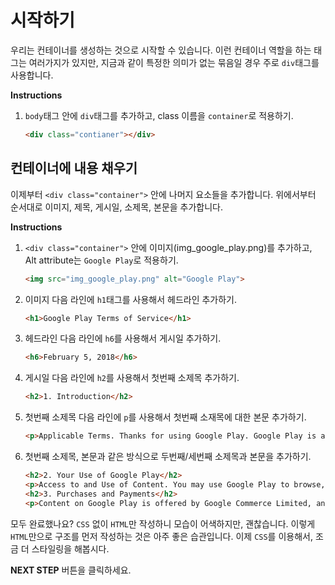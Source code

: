 # 시작하기
우리는 컨테이너를 생성하는 것으로 시작할 수 있습니다. 이런 컨테이너 역할을 하는 태그는 여러가지가 있지만, 지금과 같이 특정한 의미가 없는 묶음일 경우 주로 `div`태그를 사용합니다.  

**Instructions**
1. `body`태그 안에 `div`태그를 추가하고, class 이름을 `container`로 적용하기.
    ```html
    <div class="contianer"></div>
    ```



## 컨테이너에 내용 채우기
이제부터 `<div class="container">` 안에 나머지 요소들을 추가합니다. 위에서부터 순서대로 이미지, 제목, 게시일, 소제목, 본문을 추가합니다. 

**Instructions**
1. `<div class="container">` 안에 이미지(img_google_play.png)를 추가하고, Alt attribute는 `Google Play`로 적용하기.

    ```html
    <img src="img_google_play.png" alt="Google Play">
    ```

1. 이미지 다음 라인에 `h1`태그를 사용해서 헤드라인 추가하기.
    ```html
    <h1>Google Play Terms of Service</h1>
    ```

1. 헤드라인 다음 라인에 `h6`를 사용해서 게시일 추가하기.
    ```html
    <h6>February 5, 2018</h6>
    ```

1. 게시일 다음 라인에 `h2`를 사용해서 첫번째 소제목 추가하기.
    ```html
    <h2>1. Introduction</h2>
    ```

1. 첫번째 소제목 다음 라인에 `p`를 사용해서 첫번째 소재목에 대한 본문 추가하기.
    ```html
    <p>Applicable Terms. Thanks for using Google Play. Google Play is a service provided by Google LLC ("Google", "we" or "us"), located at 1600 Amphitheatre Parkway, Mountain View, California 94043, USA. Your use of Google Play and the apps (including Android Instant Apps), games, music, movies, books, magazines, or other digital content or services (referred to as "Content") available through it is subject to these Google Play Terms of Service and the Google Terms of Service ("Google ToS") ( together referred to as the "Terms"). Google Play is a "Service" as described in the Google ToS. If there is any conflict between the Google Play Terms of Service and the Google ToS, the Google Play Terms of Service shall prevail.</p>
    ```

1. 첫번째 소제목, 본문과 같은 방식으로 두번째/세번째 소제목과 본문을 추가하기.
    ```html
    <h2>2. Your Use of Google Play</h2>
    <p>Access to and Use of Content. You may use Google Play to browse, locate, view, stream, or download Content for your mobile, computer, tv, watch, or other supported device ("Device"). To use Google Play, you will need a Device that meets the system and compatibility requirements for the relevant Content, working Internet access, and compatible software. The availability of Content and features will vary between countries and not all Content or features may be available in your country. Some Content may be available to share with family members. Content may be offered by Google or made available by third-parties not affiliated with Google. Google is not responsible for and does not endorse any Content made available through Google Play that originates from a source other than Google.</p>
    <h2>3. Purchases and Payments</h2>
    <p>Content on Google Play is offered by Google Commerce Limited, and when you download, view, use or purchase Content on or using Google Play, you will enter into a separate contract based on these Terms (as applicable) with Google Commerce Limited.</p> 
    ```
    
모두 완료했나요? `CSS` 없이 `HTML`만 작성하니 모습이 어색하지만, 괜찮습니다. 이렇게 `HTML`만으로 구조를 먼저 작성하는 것은 아주 좋은 습관입니다. 이제 `CSS`를 이용해서, 조금 더 스타일링을 해봅시다.



**NEXT STEP** 버튼을 클릭하세요.